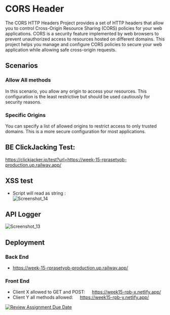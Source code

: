 # CORS Header
The CORS HTTP Headers Project provides a set of HTTP headers that allow you to control Cross-Origin Resource Sharing (CORS) policies for your web applications. CORS is a security feature implemented by web browsers to prevent unauthorized access to resources hosted on different domains. This project helps you manage and configure CORS policies to secure your web application while allowing safe cross-origin requests.

## Scenarios
### Allow All methods
In this scenario, you allow any origin to access your resources. This configuration is the least restrictive but should be used cautiously for security reasons.

### Specific Origins
You can specify a list of allowed origins to restrict access to only trusted domains. This is a more secure configuration for most applications.

## BE ClickJacking Test:
https://clickjacker.io/test?url=https://week-15-rprasetyob-production.up.railway.app/

## XSS test
- Script will read as string : <br>
![Screenshot_14](https://github.com/RevoU-FSSE-2/week-15-RPrasetyoB/assets/129088807/0fd20951-a762-4dd9-a33e-62caf5431131)


## API Logger
![Screenshot_13](https://github.com/RevoU-FSSE-2/week-15-RPrasetyoB/assets/129088807/b691b4a3-5462-4e69-a0b3-da444a621828)


## Deployment
### Back End
- https://week-15-rprasetyob-production.up.railway.app/
### Front End
- Client X allowed to GET and POST: &emsp; https://week15-rpb-x.netlify.app/
- Client Y all methods allowed: &emsp; https://week15-rpb-y.netlify.app/

[![Review Assignment Due Date](https://classroom.github.com/assets/deadline-readme-button-24ddc0f5d75046c5622901739e7c5dd533143b0c8e959d652212380cedb1ea36.svg)](https://classroom.github.com/a/A8ztcAuX)
